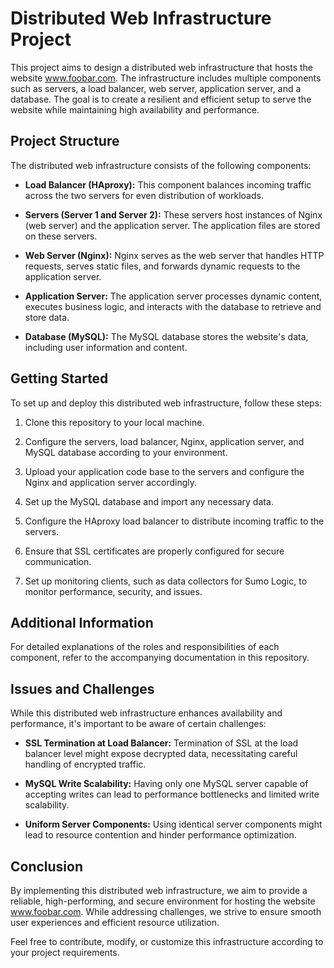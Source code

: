 # Distributed Web Infrastructure Project

This project aims to design a distributed web infrastructure that hosts the website www.foobar.com. The infrastructure includes multiple components such as servers, a load balancer, web server, application server, and a database. The goal is to create a resilient and efficient setup to serve the website while maintaining high availability and performance.

## Project Structure

The distributed web infrastructure consists of the following components:

- **Load Balancer (HAproxy):** This component balances incoming traffic across the two servers for even distribution of workloads.

- **Servers (Server 1 and Server 2):** These servers host instances of Nginx (web server) and the application server. The application files are stored on these servers.

- **Web Server (Nginx):** Nginx serves as the web server that handles HTTP requests, serves static files, and forwards dynamic requests to the application server.

- **Application Server:** The application server processes dynamic content, executes business logic, and interacts with the database to retrieve and store data.

- **Database (MySQL):** The MySQL database stores the website's data, including user information and content.

## Getting Started

To set up and deploy this distributed web infrastructure, follow these steps:

1. Clone this repository to your local machine.

2. Configure the servers, load balancer, Nginx, application server, and MySQL database according to your environment.

3. Upload your application code base to the servers and configure the Nginx and application server accordingly.

4. Set up the MySQL database and import any necessary data.

5. Configure the HAproxy load balancer to distribute incoming traffic to the servers.

6. Ensure that SSL certificates are properly configured for secure communication.

7. Set up monitoring clients, such as data collectors for Sumo Logic, to monitor performance, security, and issues.

## Additional Information

For detailed explanations of the roles and responsibilities of each component, refer to the accompanying documentation in this repository.

## Issues and Challenges

While this distributed web infrastructure enhances availability and performance, it's important to be aware of certain challenges:

- **SSL Termination at Load Balancer:** Termination of SSL at the load balancer level might expose decrypted data, necessitating careful handling of encrypted traffic.

- **MySQL Write Scalability:** Having only one MySQL server capable of accepting writes can lead to performance bottlenecks and limited write scalability.

- **Uniform Server Components:** Using identical server components might lead to resource contention and hinder performance optimization.

## Conclusion

By implementing this distributed web infrastructure, we aim to provide a reliable, high-performing, and secure environment for hosting the website www.foobar.com. While addressing challenges, we strive to ensure smooth user experiences and efficient resource utilization.

Feel free to contribute, modify, or customize this infrastructure according to your project requirements.
